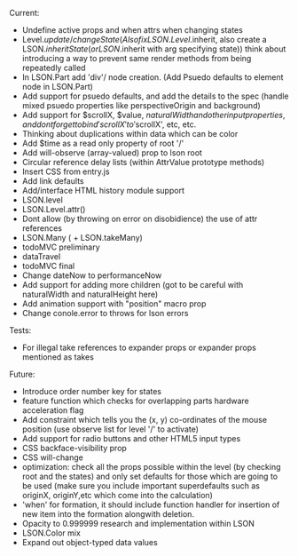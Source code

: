 
Current:
  - Undefine active props and when attrs when changing states
  - Level.$update/changeState (Also fix LSON.Level.$inherit, also create a LSON.$inheritState (or LSON.$inherit with arg specifying state))
  think about introducing a way to prevent same render methods from being repeatedly called
  - In LSON.Part add 'div'/<other html node dependent of type> node creation. (Add Psuedo defaults to element node in LSON.Part)
  - Add support for psuedo defaults, and add the details to the spec (handle mixed psuedo properties like perspectiveOrigin and background)
  - Add support for $scrollX, $value, $naturalWidth and other input properties, and dont forget to bind 'scrollX' to '$scrollX', etc, etc.
  - Thinking about duplications within data which can be color
  - Add $time as a read only property of root '/'
  - Add will-observe (array-valued) prop to lson root
  - Circular reference delay lists (within AttrValue prototype methods)
  - Insert CSS from entry.js
  - Add link defaults
  - Add/interface HTML history module support
  - LSON.level
  - LSON.Level.attr()
  - Dont allow (by throwing on error on disobidience) the use of attr references
  - LSON.Many ( + LSON.takeMany)
  - todoMVC preliminary  
  - dataTravel
  - todoMVC final  
  - Change dateNow to performanceNow
  - Add support for adding more children (got to be careful with naturalWidth and naturalHeight here)
  - Add animation support with "position" macro prop
  - Change conole.error to throws for lson errors

Tests:
  - For illegal take references to expander props or expander props mentioned as takes



Future:
  - Introduce order number key for states
  - feature function which checks for overlapping parts
hardware acceleration flag
  - Add constraint which tells you the (x, y) co-ordinates of the mouse position (use observe list for level '/' to activate)
  - Add support for radio buttons and other HTML5 input types
  - CSS backface-visibility prop
  - CSS will-change
  - optimization: check all the props possible within the level (by checking root and the states) and only set defaults for those which are going to be used (make sure you include important superdefaults such as originX, originY,etc which come into the calculation)
  - 'when' for formation, it should include function handler for insertion of new item into the formation alongwith deletion.
  - Opacity to 0.999999 research and implementation within LSON
  - LSON.Color mix
  - Expand out object-typed data values
